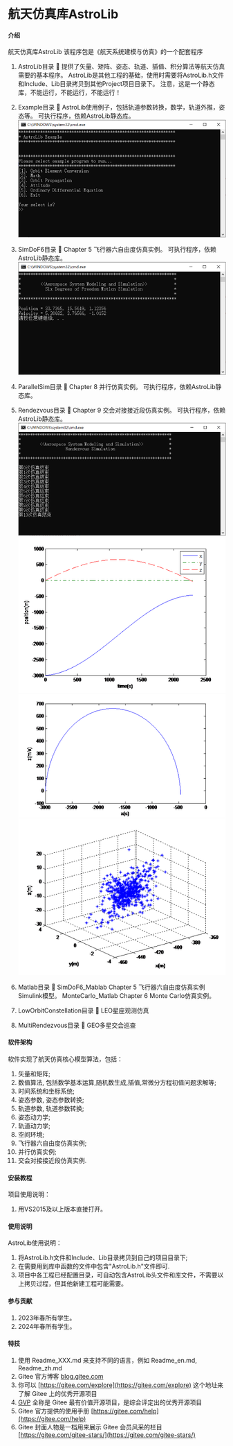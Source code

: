 # 航天仿真库AstroLib

#### 介绍
航天仿真库AstroLib
该程序包是《航天系统建模与仿真》的一个配套程序

1. AstroLib目录 :high_brightness: 
提供了矢量、矩阵、姿态、轨道、插值、积分算法等航天仿真需要的基本程序。
AstroLib是其他工程的基础，使用时需要将AstroLib.h文件和Include、Lib目录拷贝到其他Project项目目录下。
注意，这是一个静态库，不能运行，不能运行，不能运行！

2. Example目录 :high_brightness: 
AstroLib使用例子，包括轨道参数转换，数学，轨道外推，姿态等。
可执行程序，依赖AstroLib静态库。
![image](docs/resources/Example_Ui.png)

3. SimDoF6目录 :high_brightness: 
Chapter 5 飞行器六自由度仿真实例。
可执行程序，依赖AstroLib静态库。
![image](docs/resources/SimDoF6_Ui.png)

4. ParallelSim目录 :high_brightness: 
Chapter 8 并行仿真实例。
可执行程序，依赖AstroLib静态库。

5. Rendezvous目录 :high_brightness: 
Chapter 9 交会对接接近段仿真实例。
可执行程序，依赖AstroLib静态库。
![image](docs/resources/Rendezvous_Ui.png)
![image](docs/resources/Rendezvous_pos.png)
![image](docs/resources/Rendezvous_xz.png)
![image](docs/resources/Rendezvous_xyz.png)

6. Matlab目录 :high_brightness: 
SimDoF6_Mablab    Chapter 5 飞行器六自由度仿真实例Simulink模型。
MonteCarlo_Matlab Chapter 6 Monte Carlo仿真实例。

7. LowOrbitConstellation目录 :high_brightness: 
LEO星座观测仿真

8. MultiRendezvous目录 :high_brightness: 
GEO多星交会巡查


#### 软件架构

软件实现了航天仿真核心模型算法，包括：
1.  矢量和矩阵;
2.  数值算法, 包括数学基本运算,随机数生成,插值,常微分方程初值问题求解等;
3.  时间系统和坐标系统;
4.  姿态参数, 姿态参数转换;
5.  轨道参数, 轨道参数转换;
6.  姿态动力学;
7.  轨道动力学;
8.  空间环境;
9.  飞行器六自由度仿真实例;
10. 并行仿真实例;
11. 交会对接接近段仿真实例.

#### 安装教程

项目使用说明：
1. 用VS2015及以上版本直接打开。

#### 使用说明

AstroLib使用说明：
1. 将AstroLib.h文件和Include、Lib目录拷贝到自己的项目目录下;
2. 在需要用到库中函数的文件中包含"AstroLib.h"文件即可.
3. 项目中各工程已经配置目录，可自动包含AstroLib头文件和库文件，不需要以上拷贝过程，但其他新建工程可能需要。

#### 参与贡献

1.  2023年春所有学生。
2.  2024年春所有学生。


#### 特技

1.  使用 Readme\_XXX.md 来支持不同的语言，例如 Readme\_en.md, Readme\_zh.md
2.  Gitee 官方博客 [blog.gitee.com](https://blog.gitee.com)
3.  你可以 [https://gitee.com/explore](https://gitee.com/explore) 这个地址来了解 Gitee 上的优秀开源项目
4.  [GVP](https://gitee.com/gvp) 全称是 Gitee 最有价值开源项目，是综合评定出的优秀开源项目
5.  Gitee 官方提供的使用手册 [https://gitee.com/help](https://gitee.com/help)
6.  Gitee 封面人物是一档用来展示 Gitee 会员风采的栏目 [https://gitee.com/gitee-stars/](https://gitee.com/gitee-stars/)
